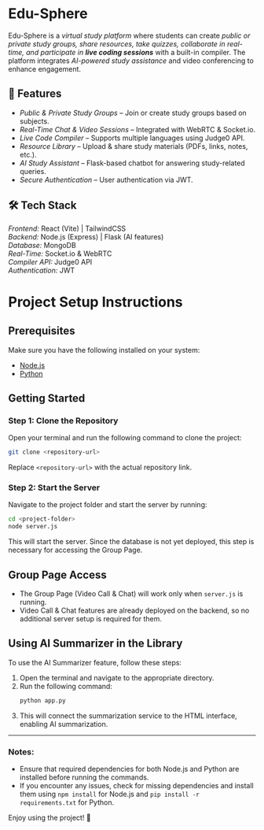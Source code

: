 # Edu-Sphere

Edu-Sphere is a *virtual study platform* where students can create *public or private study groups, share resources, take quizzes, collaborate in real-time, and participate in **live coding sessions*** with a built-in compiler. The platform integrates *AI-powered study assistance* and video conferencing to enhance engagement.

## 🚀 Features

- *Public & Private Study Groups* – Join or create study groups based on subjects.
- *Real-Time Chat & Video Sessions* – Integrated with WebRTC & Socket.io.
- *Live Code Compiler* – Supports multiple languages using Judge0 API.
- *Resource Library* – Upload & share study materials (PDFs, links, notes, etc.).
- *AI Study Assistant* – Flask-based chatbot for answering study-related queries.
- *Secure Authentication* – User authentication via JWT.

## 🛠 Tech Stack

*Frontend:* React (Vite) | TailwindCSS  
*Backend:* Node.js (Express) | Flask (AI features)  
*Database:* MongoDB  
*Real-Time:* Socket.io & WebRTC  
*Compiler API:* Judge0 API  
*Authentication:* JWT  

# Project Setup Instructions

## Prerequisites
Make sure you have the following installed on your system:
- [Node.js](https://nodejs.org/)
- [Python](https://www.python.org/)

## Getting Started

### Step 1: Clone the Repository
Open your terminal and run the following command to clone the project:
```sh
git clone <repository-url>
```
Replace `<repository-url>` with the actual repository link.

### Step 2: Start the Server
Navigate to the project folder and start the server by running:
```sh
cd <project-folder>
node server.js
```
This will start the server. Since the database is not yet deployed, this step is necessary for accessing the Group Page.

## Group Page Access
- The Group Page (Video Call & Chat) will work only when `server.js` is running.
- Video Call & Chat features are already deployed on the backend, so no additional server setup is required for them.

## Using AI Summarizer in the Library
To use the AI Summarizer feature, follow these steps:
1. Open the terminal and navigate to the appropriate directory.
2. Run the following command:
   ```sh
   python app.py
   ```
3. This will connect the summarization service to the HTML interface, enabling AI summarization.

---
### Notes:
- Ensure that required dependencies for both Node.js and Python are installed before running the commands.
- If you encounter any issues, check for missing dependencies and install them using `npm install` for Node.js and `pip install -r requirements.txt` for Python.

Enjoy using the project! 🚀


